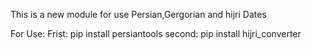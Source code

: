 This is a new module for use Persian,Gergorian and hijri Dates

For Use:
  Frist:
    pip install persiantools
  second:
    pip install hijri_converter